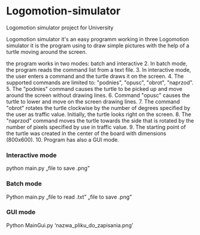 # Logomotion-simulator
Logomotion simulator project for University

Logomotion simulator it's an easy programm working in three 
Logomotion simulator it is the program using to draw simple pictures with the help of a turtle moving around the screen.

the program works in two modes: batch and interactive
2. In batch mode, the program reads the command list from a text file.
3. In interactive mode, the user enters a command and the turtle draws it on the screen.
4. The supported commands are limited to: "podnies", "opusc", "obrot", "naprzod".
5. The "podnies" command causes the turtle to be picked up and move around the screen without drawing lines.
6. Command "opusc" causes the turtle to lower and move on the screen drawing lines.
7. The command "obrot" rotates the turtle clockwise by the number of degrees specified by the user as
traffic value. Initially, the turtle looks right on the screen.
8. The "naprzod" command moves the turtle towards the side that is rotated by the number of pixels specified by
use in traffic value.
9. The starting point of the turtle was created in the center of the board with dimensions (800x600). 
10. Program has also a GUI mode. 

### Interactive mode
python main.py „file to save .png”

### Batch mode
Python main.py „file to read .txt” „file to save .png”

### GUI mode
Python MainGui.py ‘nazwa_pliku_do_zapisania.png’

